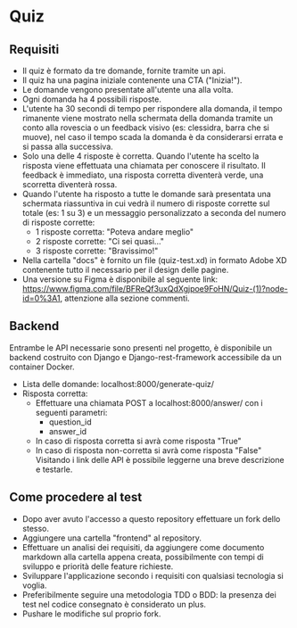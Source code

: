 # Quiz

## Requisiti

- Il quiz è formato da tre domande, fornite tramite un api.
- Il quiz ha una pagina iniziale contenente una CTA ("Inizia!").
- Le domande vengono presentate all'utente una alla volta.
- Ogni domanda ha 4 possibili risposte.
- L'utente ha 30 secondi di tempo per rispondere alla domanda, il tempo rimanente viene mostrato nella schermata della domanda tramite un conto alla rovescia o un feedback visivo (es: clessidra, barra che si muove), nel caso il tempo scada la domanda è da considerarsi errata e si passa alla successiva.
- Solo una delle 4 risposte è corretta. Quando l'utente ha scelto la risposta viene effettuata una chiamata per conoscere il risultato. Il feedback è immediato, una risposta corretta diventerà verde, una scorretta diventerà rossa.
- Quando l'utente ha risposto a tutte le domande sarà presentata una schermata riassuntiva in cui vedrà il numero di risposte corrette sul totale (es: 1 su 3) e un messaggio personalizzato a seconda del numero di risposte corrette:
  - 1 risposte corretta: "Poteva andare meglio"
  - 2 risposte corrette: "Ci sei quasi..."
  - 3 risposte corrette: "Bravissimo!"
- Nella cartella "docs" è fornito un file (quiz-test.xd) in formato Adobe XD contenente tutto il necessario per il design delle pagine.
- Una versione su Figma è disponibile al seguente link: https://www.figma.com/file/BFReQf3uxQdXgjpoe9FoHN/Quiz-(1)?node-id=0%3A1, attenzione alla sezione commenti.

## Backend
Entrambe le API necessarie sono presenti nel progetto, è disponibile un backend costruito con Django e Django-rest-framework accessibile da un container Docker.
- Lista delle domande: localhost:8000/generate-quiz/
- Risposta corretta:
  - Effettuare una chiamata POST a localhost:8000/answer/ con i seguenti parametri:
    - question_id
    - answer_id
  - In caso di risposta corretta si avrà come risposta "True"
  - In caso di risposta non-corretta si avrà come risposta "False"
Visitando i link delle API è possibile leggerne una breve descrizione e testarle.

## Come procedere al test
- Dopo aver avuto l'accesso a questo repository effettuare un fork dello stesso.
- Aggiungere una cartella "frontend" al repository.
- Effettuare un analisi dei requisiti, da aggiungere come documento markdown alla cartella appena creata, possibilmente con tempi di sviluppo e priorità delle feature richieste.
- Sviluppare l'applicazione secondo i requisiti con qualsiasi tecnologia si voglia.
- Preferibilmente seguire una metodologia TDD o BDD: la presenza dei test nel codice consegnato è considerato un plus.
- Pushare le modifiche sul proprio fork.
